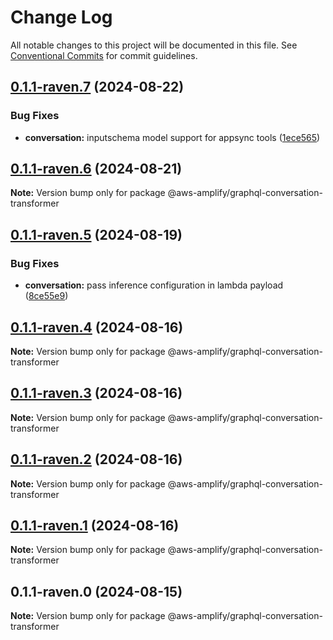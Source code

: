 # Change Log

All notable changes to this project will be documented in this file.
See [Conventional Commits](https://conventionalcommits.org) for commit guidelines.

## [0.1.1-raven.7](https://github.com/aws-amplify/amplify-category-api/compare/@aws-amplify/graphql-conversation-transformer@0.1.1-raven.6...@aws-amplify/graphql-conversation-transformer@0.1.1-raven.7) (2024-08-22)

### Bug Fixes

- **conversation:** inputschema model support for appsync tools ([1ece565](https://github.com/aws-amplify/amplify-category-api/commit/1ece565ffd25a38cbbb1e0d42982ddcdb88fec77))

## [0.1.1-raven.6](https://github.com/aws-amplify/amplify-category-api/compare/@aws-amplify/graphql-conversation-transformer@0.1.1-raven.5...@aws-amplify/graphql-conversation-transformer@0.1.1-raven.6) (2024-08-21)

**Note:** Version bump only for package @aws-amplify/graphql-conversation-transformer

## [0.1.1-raven.5](https://github.com/aws-amplify/amplify-category-api/compare/@aws-amplify/graphql-conversation-transformer@0.1.1-raven.4...@aws-amplify/graphql-conversation-transformer@0.1.1-raven.5) (2024-08-19)

### Bug Fixes

- **conversation:** pass inference configuration in lambda payload ([8ce55e9](https://github.com/aws-amplify/amplify-category-api/commit/8ce55e9c4885006012e66595d464b771fb56fc9b))

## [0.1.1-raven.4](https://github.com/aws-amplify/amplify-category-api/compare/@aws-amplify/graphql-conversation-transformer@0.1.1-raven.3...@aws-amplify/graphql-conversation-transformer@0.1.1-raven.4) (2024-08-16)

**Note:** Version bump only for package @aws-amplify/graphql-conversation-transformer

## [0.1.1-raven.3](https://github.com/aws-amplify/amplify-category-api/compare/@aws-amplify/graphql-conversation-transformer@0.1.1-raven.2...@aws-amplify/graphql-conversation-transformer@0.1.1-raven.3) (2024-08-16)

**Note:** Version bump only for package @aws-amplify/graphql-conversation-transformer

## [0.1.1-raven.2](https://github.com/aws-amplify/amplify-category-api/compare/@aws-amplify/graphql-conversation-transformer@0.1.1-raven.1...@aws-amplify/graphql-conversation-transformer@0.1.1-raven.2) (2024-08-16)

**Note:** Version bump only for package @aws-amplify/graphql-conversation-transformer

## [0.1.1-raven.1](https://github.com/aws-amplify/amplify-category-api/compare/@aws-amplify/graphql-conversation-transformer@0.1.1-raven.0...@aws-amplify/graphql-conversation-transformer@0.1.1-raven.1) (2024-08-16)

**Note:** Version bump only for package @aws-amplify/graphql-conversation-transformer

## 0.1.1-raven.0 (2024-08-15)

**Note:** Version bump only for package @aws-amplify/graphql-conversation-transformer
